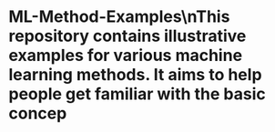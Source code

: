 # ML-Method-Examples\nThis repository contains illustrative examples for various machine learning methods. It aims to help people get familiar with the basic concep